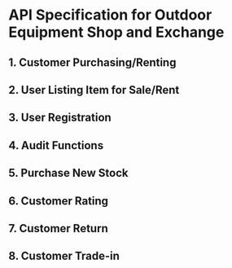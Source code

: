 # API Specification for Outdoor Equipment Shop and Exchange

## 1. Customer Purchasing/Renting

## 2. User Listing Item for Sale/Rent

## 3. User Registration

## 4. Audit Functions

## 5. Purchase New Stock

## 6. Customer Rating

## 7. Customer Return

## 8. Customer Trade-in
